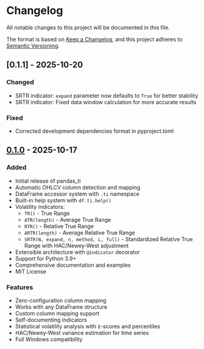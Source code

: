 # Changelog

All notable changes to this project will be documented in this file.

The format is based on [Keep a Changelog](https://keepachangelog.com/en/1.0.0/),
and this project adheres to [Semantic Versioning](https://semver.org/spec/v2.0.0.html).

## [0.1.1] - 2025-10-20

### Changed
- SRTR indicator: `expand` parameter now defaults to `True` for better stability
- SRTR indicator: Fixed data window calculation for more accurate results

### Fixed
- Corrected development dependencies format in pyproject.toml

## [0.1.0] - 2025-10-17

### Added
- Initial release of pandas_ti
- Automatic OHLCV column detection and mapping
- DataFrame accessor system with `.ti` namespace
- Built-in help system with `df.ti.help()`
- Volatility indicators:
  - `TR()` - True Range
  - `ATR(length)` - Average True Range
  - `RTR()` - Relative True Range
  - `ARTR(length)` - Average Relative True Range
  - `SRTR(N, expand, n, method, L, full)` - Standardized Relative True Range with HAC/Newey-West adjustment
- Extensible architecture with `@indicator` decorator
- Support for Python 3.9+
- Comprehensive documentation and examples
- MIT License

### Features
- Zero-configuration column mapping
- Works with any DataFrame structure
- Custom column mapping support
- Self-documenting indicators
- Statistical volatility analysis with z-scores and percentiles
- HAC/Newey-West variance estimation for time series
- Full Windows compatibility

[0.1.0]: https://github.com/JavierCalzadaEspuny/pandas_ti/releases/tag/v0.1.0
